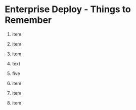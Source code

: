 # Enterprise Deploy - Things to Remember
1. item
2. item
3. item
4. text
5. five
4. item
5. item





6. item









